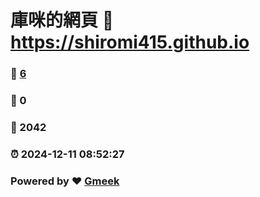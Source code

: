 # 庫咪的網頁 :link: https://shiromi415.github.io 
### :page_facing_up: [6](https://shiromi415.github.io/tag.html) 
### :speech_balloon: 0 
### :hibiscus: 2042 
### :alarm_clock: 2024-12-11 08:52:27 
### Powered by :heart: [Gmeek](https://github.com/Meekdai/Gmeek)
